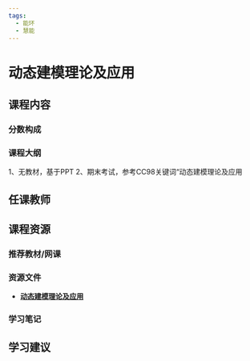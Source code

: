 ```yaml
---
tags:
  - 能环
  - 慧能
---
```


# 动态建模理论及应用

## 课程内容

### 分数构成

### 课程大纲

1、无教材，基于PPT
2、期末考试，参考CC98关键词“动态建模理论及应用


## 任课教师


## 课程资源

### 推荐教材/网课

### 资源文件

- [**动态建模理论及应用**](https://pan.baidu.com/s/19zXH2FJOp9_hCXlQO9qtNA?pwd=z5yy)

### 学习笔记

## 学习建议


